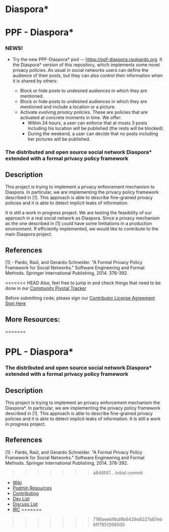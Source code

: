 Diaspora*
=======
# PPF - Diaspora*

### NEWS!

* Try the new PPF-Diaspora* pod -- https://ppf-diaspora.raulpardo.org. It the Diaspora* version of this repository, which implements some novel privacy policies. As usual in social networks users can define the audience of their posts, but they can also control their information when it is shared by others:

  * Block or hide posts to undesired audiences in which they are mentioned.
  * Block or hide posts to undesired audiences in which they are mentioned and include a location or a picture.
  * Activate *evolving privacy policies*. These are policies that are activated at concrete moments in time. We offer:
    * Within 24 hours, a user can enforce that at mosts 3 posts including his location will be published (the rests will be blocked).
    * During the weekend, a user can decide that no posts including her pictures will be published.



### The distributed and open source social network Diaspora* extended with a formal privacy policy framework

## Description

This project is trying to implement a privacy enforcement mechanism to
Diaspora. In particular, we are implementing the privacy policy
framework described in [1]. This approach is able to describe
fine-grained privacy policies and it is able to detect implicit leaks
of information.

It is still a work in progress project. We are testing the feasibility
of our approach in a real social network as Diaspora. Since a privacy
mechanism as the one described in [1] could have some limitations in a
production environment. If efficiently implemented, we would like to
contribute to the main Diaspora project.

## References

[1] - Pardo, Raúl, and Gerardo Schneider. "A Formal Privacy Policy
Framework for Social Networks." Software Engineering and Formal
Methods. Springer International Publishing, 2014. 378-392.

<!-- **master:** [![Build Status master](https://secure.travis-ci.org/diaspora/diaspora.png?branch=master)](http://travis-ci.org/diaspora/diaspora) -->
<!-- **develop:** [![Build Status develop](https://secure.travis-ci.org/diaspora/diaspora.png?branch=develop)](http://travis-ci.org/diaspora/diaspora) | -->
<!-- [![Dependency Status](https://gemnasium.com/diaspora/diaspora.png?travis)](https://gemnasium.com/diaspora/diaspora) -->
<!-- [![Code Climate](https://codeclimate.com/github/diaspora/diaspora.png)](https://codeclimate.com/github/diaspora/diaspora) -->

<!-- [Project site](https://diasporafoundation.org) | -->
<!-- [Wiki](https://wiki.diasporafoundation.org) | -->
<!-- [Bugtracker](http://github.com/diaspora/diaspora/issues) | -->
<!-- [Discussions](https://www.loomio.org/groups/194) | -->
<!-- [Mailing lists](https://wiki.diasporafoundation.org/How_We_Communicate#Mailing_Lists) | -->
<!-- [License](/COPYRIGHT) | -->
<!-- [Authors](https://github.com/diaspora/diaspora/contributors) -->

<!-- ## Installation -->


<!-- You don't have to install diaspora* to use the network. There are many servers connected to diaspora*s network which are open to anyone, and you can create an account on one of these servers. Have a look at our [tips for finding a home](https://wiki.diasporafoundation.org/Choosing_a_pod), or you can just go straight to the [list of open servers](http://podupti.me) to sign up. -->

<!-- Want to own your data and install diaspora*? Whether you just want to try it out, want to install it on your server or want to contribute and need a development setup, our [installation guides](https://wiki.diasporafoundation.org/Installation) will get you started! -->

<!-- ## Questions? -->

<!-- Have a look at our FAQs [for users](https://wiki.diasporafoundation.org/FAQ_for_users), [for pod administrators](https://wiki.diasporafoundation.org/FAQ_for_pod_maintainers) or [for developers](https://wiki.diasporafoundation.org/FAQ_for_developers). -->

<!-- Still haven't found an answer? Talk to us! Read [how we communicate](https://wiki.diasporafoundation.org/How_we_communicate). We're here to answer all your questions. -->

<!-- ## Contribute -->

<!-- To keep diaspora*  growing and improving we need all help we can get. Whether you can contribute [code](https://wiki.diasporafoundation.org/Getting_started_with_contributing), [ideas](https://wiki.diasporafoundation.org/How_we_communicate#Loomio), [translations](https://wiki.diasporafoundation.org/Contribute_translations), [bug reports](https://wiki.diasporafoundation.org/How_to_report_a_bug) or simply extend the community as a [helpful user](https://wiki.diasporafoundation.org/Welcoming_committee) or [pod administrator](https://wiki.diasporafoundation.org/Installation), your help is welcome! -->

<!-- ## Security -->

<!-- Found a security issue? Please disclose it responsibly. We have a team of developers listening to [security@diasporafoundation.org](mailto:security@diasporafoundation.org). The PGP fingerprint is [AB0D AB02 0FC5 D398 03AB 3CE1 6F70 243F 27AD 886A](http://pgp.mit.edu:11371/pks/lookup?op=get&search=0x6F70243F27AD886A) -->

<<<<<<< HEAD
Also, feel free to jump in and check things that need to be done in our [Community Pivotal Tracker](https://www.pivotaltracker.com/projects/61641#)

Before submitting code, please sign our [Contributor License Agreement](https://github.com/diaspora/diaspora/wiki/New-CLA--12-13-10) [Sign Here](https://spreadsheets.google.com/a/joindiaspora.com/spreadsheet/viewform?formkey=dFdRTnY0TGtfaklKQXZNUndsMlJ2eGc6MQ)

## More Resources:
=======
# PPL - Diaspora* 
### The distributed and open source social network Diaspora* extended with a formal privacy policy framework

## Description

This project is trying to implement an privacy enforcement mechanism
the Diaspora*. In particular, we are implementing the privacy policy
framework described in [1]. This approach is able to describe
fine-grained privacy policies and it is able to detect implicit leaks
of information. It is still a work in progress project.

## References

[1] - Pardo, Raúl, and Gerardo Schneider. "A Formal Privacy Policy
Framework for Social Networks." Software Engineering and Formal
Methods. Springer International Publishing, 2014. 378-392.

<!-- **master:** [![Build Status master](https://secure.travis-ci.org/diaspora/diaspora.png?branch=master)](http://travis-ci.org/diaspora/diaspora) -->
<!-- **develop:** [![Build Status develop](https://secure.travis-ci.org/diaspora/diaspora.png?branch=develop)](http://travis-ci.org/diaspora/diaspora) | -->
<!-- [![Dependency Status](https://gemnasium.com/diaspora/diaspora.png?travis)](https://gemnasium.com/diaspora/diaspora) -->
<!-- [![Code Climate](https://codeclimate.com/github/diaspora/diaspora.png)](https://codeclimate.com/github/diaspora/diaspora) -->

<!-- [Project site](https://diasporafoundation.org) | -->
<!-- [Wiki](https://wiki.diasporafoundation.org) | -->
<!-- [Bugtracker](http://github.com/diaspora/diaspora/issues) | -->
<!-- [Discussions](https://www.loomio.org/groups/194) | -->
<!-- [Mailing lists](https://wiki.diasporafoundation.org/How_We_Communicate#Mailing_Lists) | -->
<!-- [License](/COPYRIGHT) | -->
<!-- [Authors](https://github.com/diaspora/diaspora/contributors) -->

<!-- ## Installation -->


<!-- You don't have to install diaspora* to use the network. There are many servers connected to diaspora*s network which are open to anyone, and you can create an account on one of these servers. Have a look at our [tips for finding a home](https://wiki.diasporafoundation.org/Choosing_a_pod), or you can just go straight to the [list of open servers](http://podupti.me) to sign up. -->

<!-- Want to own your data and install diaspora*? Whether you just want to try it out, want to install it on your server or want to contribute and need a development setup, our [installation guides](https://wiki.diasporafoundation.org/Installation) will get you started! -->

<!-- ## Questions? -->

<!-- Have a look at our FAQs [for users](https://wiki.diasporafoundation.org/FAQ_for_users), [for pod administrators](https://wiki.diasporafoundation.org/FAQ_for_pod_maintainers) or [for developers](https://wiki.diasporafoundation.org/FAQ_for_developers). -->

<!-- Still haven't found an answer? Talk to us! Read [how we communicate](https://wiki.diasporafoundation.org/How_we_communicate). We're here to answer all your questions. -->

<!-- ## Contribute -->

<!-- To keep diaspora*  growing and improving we need all help we can get. Whether you can contribute [code](https://wiki.diasporafoundation.org/Getting_started_with_contributing), [ideas](https://wiki.diasporafoundation.org/How_we_communicate#Loomio), [translations](https://wiki.diasporafoundation.org/Contribute_translations), [bug reports](https://wiki.diasporafoundation.org/How_to_report_a_bug) or simply extend the community as a [helpful user](https://wiki.diasporafoundation.org/Welcoming_committee) or [pod administrator](https://wiki.diasporafoundation.org/Installation), your help is welcome! -->

<!-- ## Security -->

<!-- Found a security issue? Please disclose it responsibly. We have a team of developers listening to [security@diasporafoundation.org](mailto:security@diasporafoundation.org). The PGP fingerprint is [AB0D AB02 0FC5 D398 03AB 3CE1 6F70 243F 27AD 886A](http://pgp.mit.edu:11371/pks/lookup?op=get&search=0x6F70243F27AD886A) -->
>>>>>>> a846f47... Initial commit

- [Wiki](https://github.com/diaspora/diaspora/wiki)
- [Podmin Resources](https://github.com/diaspora/diaspora/wiki/Podmin-Resources)
- [Contributing](https://github.com/diaspora/diaspora/wiki/Getting-Started-With-Contributing)
- [Dev List](https://groups.google.com/forum/?fromgroups#!forum/diaspora-dev)
- [Discuss List](https://groups.google.com/forum/?fromgroups#!forum/diaspora-discuss)
- [IRC](https://github.com/diaspora/diaspora/wiki/How-we-use-IRC)
=======
>>>>>>> 718faeeb9bd9b6429a9227a87eb6ff7851268500
